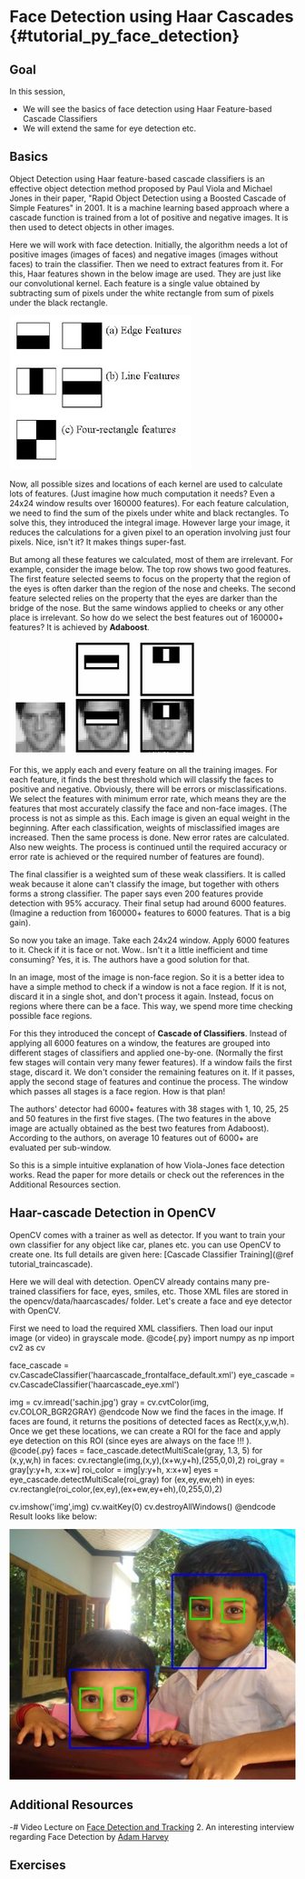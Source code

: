 Face Detection using Haar Cascades {#tutorial_py_face_detection}
==================================

Goal
----

In this session,

-   We will see the basics of face detection using Haar Feature-based Cascade Classifiers
-   We will extend the same for eye detection etc.

Basics
------

Object Detection using Haar feature-based cascade classifiers is an effective object detection
method proposed by Paul Viola and Michael Jones in their paper, "Rapid Object Detection using a
Boosted Cascade of Simple Features" in 2001. It is a machine learning based approach where a cascade
function is trained from a lot of positive and negative images. It is then used to detect objects in
other images.

Here we will work with face detection. Initially, the algorithm needs a lot of positive images
(images of faces) and negative images (images without faces) to train the classifier. Then we need
to extract features from it. For this, Haar features shown in the below image are used. They are just
like our convolutional kernel. Each feature is a single value obtained by subtracting sum of pixels
under the white rectangle from sum of pixels under the black rectangle.

![image](images/haar_features.jpg)

Now, all possible sizes and locations of each kernel are used to calculate lots of features. (Just
imagine how much computation it needs? Even a 24x24 window results over 160000 features). For each
feature calculation, we need to find the sum of the pixels under white and black rectangles. To solve
this, they introduced the integral image. However large your image, it reduces the calculations for a
given pixel to an operation involving just four pixels. Nice, isn't it? It makes things super-fast.

But among all these features we calculated, most of them are irrelevant. For example, consider the
image below. The top row shows two good features. The first feature selected seems to focus on the
property that the region of the eyes is often darker than the region of the nose and cheeks. The
second feature selected relies on the property that the eyes are darker than the bridge of the nose.
But the same windows applied to cheeks or any other place is irrelevant. So how do we select the
best features out of 160000+ features? It is achieved by **Adaboost**.

![image](images/haar.png)

For this, we apply each and every feature on all the training images. For each feature, it finds the
best threshold which will classify the faces to positive and negative. Obviously, there will be
errors or misclassifications. We select the features with minimum error rate, which means they are
the features that most accurately classify the face and non-face images. (The process is not as simple as
this. Each image is given an equal weight in the beginning. After each classification, weights of
misclassified images are increased. Then the same process is done. New error rates are calculated.
Also new weights. The process is continued until the required accuracy or error rate is achieved or
the required number of features are found).

The final classifier is a weighted sum of these weak classifiers. It is called weak because it alone
can't classify the image, but together with others forms a strong classifier. The paper says even
200 features provide detection with 95% accuracy. Their final setup had around 6000 features.
(Imagine a reduction from 160000+ features to 6000 features. That is a big gain).

So now you take an image. Take each 24x24 window. Apply 6000 features to it. Check if it is face or
not. Wow.. Isn't it a little inefficient and time consuming? Yes, it is. The authors have a good
solution for that.

In an image, most of the image is non-face region. So it is a better idea to have a simple
method to check if a window is not a face region. If it is not, discard it in a single shot, and don't
process it again. Instead, focus on regions where there can be a face. This way, we spend more time
checking possible face regions.

For this they introduced the concept of **Cascade of Classifiers**. Instead of applying all 6000
features on a window, the features are grouped into different stages of classifiers and applied one-by-one.
(Normally the first few stages will contain very many fewer features). If a window fails the first
stage, discard it. We don't consider the remaining features on it. If it passes, apply the second stage
of features and continue the process. The window which passes all stages is a face region. How is
that plan!

The authors' detector had 6000+ features with 38 stages with 1, 10, 25, 25 and 50 features in the first five
stages. (The two features in the above image are actually obtained as the best two features from
Adaboost). According to the authors, on average 10 features out of 6000+ are evaluated per
sub-window.

So this is a simple intuitive explanation of how Viola-Jones face detection works. Read the paper for
more details or check out the references in the Additional Resources section.

Haar-cascade Detection in OpenCV
--------------------------------

OpenCV comes with a trainer as well as detector. If you want to train your own classifier for any
object like car, planes etc. you can use OpenCV to create one. Its full details are given here:
[Cascade Classifier Training](@ref tutorial_traincascade).

Here we will deal with detection. OpenCV already contains many pre-trained classifiers for face,
eyes, smiles, etc. Those XML files are stored in the opencv/data/haarcascades/ folder. Let's create a
face and eye detector with OpenCV.

First we need to load the required XML classifiers. Then load our input image (or video) in
grayscale mode.
@code{.py}
import numpy as np
import cv2 as cv

face_cascade = cv.CascadeClassifier('haarcascade_frontalface_default.xml')
eye_cascade = cv.CascadeClassifier('haarcascade_eye.xml')

img = cv.imread('sachin.jpg')
gray = cv.cvtColor(img, cv.COLOR_BGR2GRAY)
@endcode
Now we find the faces in the image. If faces are found, it returns the positions of detected faces
as Rect(x,y,w,h). Once we get these locations, we can create a ROI for the face and apply eye
detection on this ROI (since eyes are always on the face !!! ).
@code{.py}
faces = face_cascade.detectMultiScale(gray, 1.3, 5)
for (x,y,w,h) in faces:
    cv.rectangle(img,(x,y),(x+w,y+h),(255,0,0),2)
    roi_gray = gray[y:y+h, x:x+w]
    roi_color = img[y:y+h, x:x+w]
    eyes = eye_cascade.detectMultiScale(roi_gray)
    for (ex,ey,ew,eh) in eyes:
        cv.rectangle(roi_color,(ex,ey),(ex+ew,ey+eh),(0,255,0),2)

cv.imshow('img',img)
cv.waitKey(0)
cv.destroyAllWindows()
@endcode
Result looks like below:

![image](images/face.jpg)

Additional Resources
--------------------

-#  Video Lecture on [Face Detection and Tracking](http://www.youtube.com/watch?v=WfdYYNamHZ8)
2.  An interesting interview regarding Face Detection by [Adam
    Harvey](http://www.makematics.com/research/viola-jones/)

Exercises
---------
